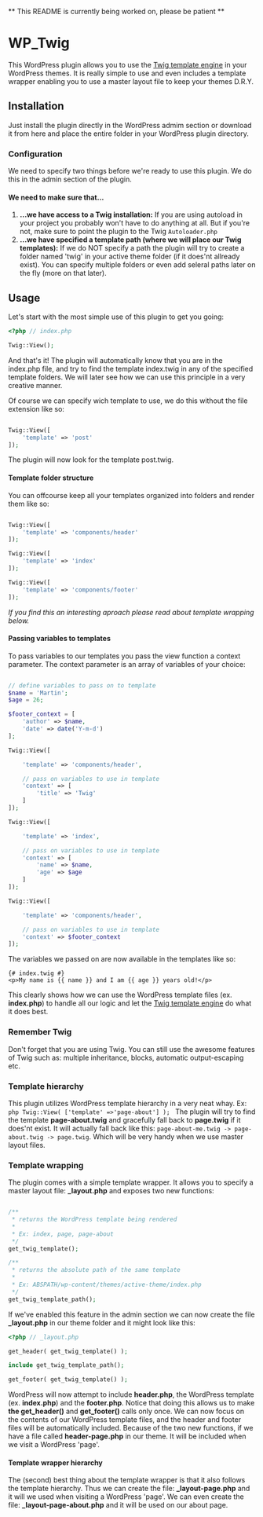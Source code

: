 ** This README is currently being worked on, please be patient **

# WP_Twig

This WordPress plugin allows you to use the [Twig template engine](http://twig.sensiolabs.org) in your WordPress themes. It is really simple to use and even includes a template wrapper enabling you to use a master layout file to keep your themes D.R.Y.

## Installation

Just install the plugin directly in the WordPress admim section or download it from here and place the entire folder in your WordPress plugin directory.

### Configuration

We need to specify two things before we're ready to use this plugin. We do this in the admin section of the plugin.

#### We need to make sure that...
1. 	**...we have access to a Twig installation:**
If you are using autoload in your project you probably won't have to do anything at all. But if you're not, make sure to point the plugin to the Twig ```Autoloader.php```
2. 	**...we have specified a template path (where we will place our Twig templates):**
If we do NOT specify a path the plugin will try to create a folder named 'twig' in your active theme folder (if it does'nt allready exist). You can specify multiple folders or even add seleral paths later on the fly (more on that later).

## Usage

Let's start with the most simple use of this plugin to get you going:

```php
<?php // index.php

Twig::View();
```
And that's it! The plugin will automatically know that you are in the index.php file, and try to find the template index.twig in any of the specified template folders.
We will later see how we can use this principle in a very creative manner.

Of course we can specify wich template to use, we do this without the file extension like so:

```php

Twig::View([
	'template' => 'post'
]);
```
The plugin will now look for the template post.twig.

#### Template folder structure
You can offcourse keep all your templates organized into folders and render them like so:

```php

Twig::View([
	'template' => 'components/header'
]);

Twig::View([
	'template' => 'index'
]);

Twig::View([
	'template' => 'components/footer'
]);
```
*If you find this an interesting aproach please read about template wrapping below.*

#### Passing variables to templates
To pass variables to our templates you pass the view function a context parameter. The context parameter is an array of variables of your choice:

```php

// define variables to pass on to template
$name = 'Martin';
$age = 26;

$footer_context = [
	'author' => $name,
	'date' => date('Y-m-d')
];

Twig::View([

	'template' => 'components/header',

	// pass on variables to use in template
	'context' => [
		'title' => 'Twig'
	]
]);

Twig::View([

	'template' => 'index',

	// pass on variables to use in template
	'context' => [
		'name' => $name,
		'age' => $age
	]
]);

Twig::View([

	'template' => 'components/header',

	// pass on variables to use in template
	'context' => $footer_context
]);
```
The variables we passed on are now available in the templates like so:

```twig
{# index.twig #}
<p>My name is {{ name }} and I am {{ age }} years old!</p>
```
This clearly shows how we can use the WordPress template files (ex. **index.php**) to handle all our logic and let the [Twig template engine](http://twig.sensiolabs.org) do what it does best.

### Remember Twig

Don't forget that you are using Twig. You can still use the awesome features of Twig such as: multiple inheritance, blocks, automatic output-escaping etc.

### Template hierarchy

This plugin utilizes WordPress template hierarchy in a very neat whay. Ex:
```php Twig::View( ['template' =>'page-about'] ); ```
The plugin will try to find the template **page-about.twig** and gracefully fall back to **page.twig** if it does'nt exist. It will actually fall back like this:
```page-about-me.twig -> page-about.twig -> page.twig```. Which will be very handy when we use master layout files.

### Template wrapping

The plugin comes with a simple template wrapper. It allows you to specify a master layout file: **_layout.php** and exposes two new functions:
```php

/**
 * returns the WordPress template being rendered
 * 
 * Ex: index, page, page-about
 */
get_twig_template();

/**
 * returns the absolute path of the same template
 *
 * Ex: ABSPATH/wp-content/themes/active-theme/index.php
 */
get_twig_template_path();
```

If we've enabled this feature in the admin section we can now create the file **_layout.php** in our theme folder and it might look like this:

```php
<?php // _layout.php

get_header( get_twig_template() );

include get_twig_template_path();

get_footer( get_twig_template() );
```
WordPress will now attempt to include **header.php**, the WordPress template (ex. **index.php**) and the **footer.php**.
Notice that doing this allows us to make **the get_header()** and **get_footer()** calls only once. We can now focus on the contents of our WordPress template files, and the header and footer files will be automatically included.
Because of the two new functions, if we have a file called **header-page.php** in our theme. It will be included when we visit a WordPress 'page'.

#### Template wrapper hierarchy

The (second) best thing about the template wrapper is that it also follows the template hierarchy. Thus we can create the file: **_layout-page.php** and it will we used when visiting a WordPress 'page'. We can even create the file: **_layout-page-about.php** and it will be used on our about page.
